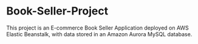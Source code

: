 # Book-Seller-Project
This project is an E-commerce Book Seller Application deployed on AWS Elastic Beanstalk, with data stored in an Amazon Aurora MySQL database.
